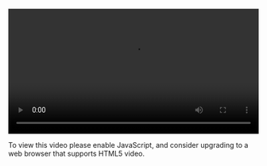 <video controls="" style="width: 100%; display: block;"><source src="http://o86bpj665.bkt.clouddn.com/gitbeijing/3-2-config-system.mp4" type="video/mp4"><p>To view this video please enable JavaScript, and consider upgrading to a web browser that supports HTML5 video.</p></video>
